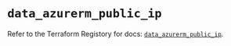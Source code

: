 # `data_azurerm_public_ip`

Refer to the Terraform Registory for docs: [`data_azurerm_public_ip`](https://registry.terraform.io/providers/hashicorp/azurerm/3.64.0/docs/data-sources/public_ip).
